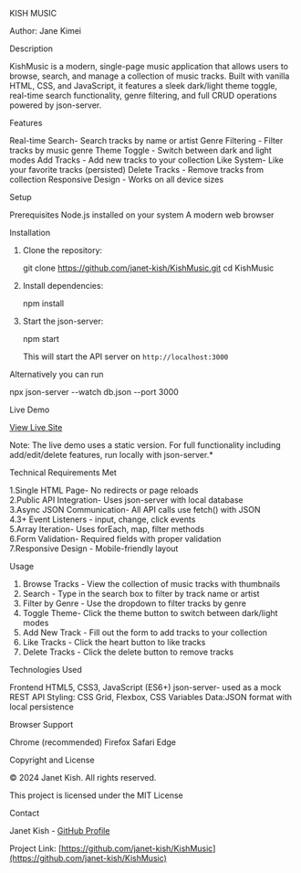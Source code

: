 KISH MUSIC

Author: Jane Kimei

Description

KishMusic is a modern, single-page music application that allows users to browse, search, and manage a collection of music tracks. Built with vanilla HTML, CSS, and JavaScript, it features a sleek dark/light theme toggle, real-time search functionality, genre filtering, and full CRUD operations powered by json-server.

Features

Real-time Search- Search tracks by name or artist
Genre Filtering - Filter tracks by music genre
Theme Toggle - Switch between dark and light modes
Add Tracks - Add new tracks to your collection
Like System- Like your favorite tracks (persisted)
Delete Tracks - Remove tracks from collection
Responsive Design - Works on all device sizes

 Setup

 Prerequisites
Node.js installed on your system
A modern web browser

 Installation 

1. Clone the repository:
   
   git clone https://github.com/janet-kish/KishMusic.git
   cd KishMusic
   

2. Install dependencies:
   
   npm install
   

3. Start the json-server:
   
   npm start
   
   This will start the API server on `http://localhost:3000`



Alternatively you can run

npx json-server --watch db.json --port 3000


Live Demo

[View Live Site](https://janet-kish.github.io/KishMusic/)

Note: The live demo uses a static version. For full functionality including add/edit/delete features, run locally with json-server.*

Technical Requirements Met

1.Single HTML Page- No redirects or page reloads  
2.Public API Integration- Uses json-server with local database  
3.Async JSON Communication- All API calls use fetch() with JSON  
4.3+ Event Listeners - input, change, click events  
5.Array Iteration- Uses forEach, map, filter methods  
6.Form Validation- Required fields with proper validation  
7.Responsive Design - Mobile-friendly layout  



 Usage

1. Browse Tracks - View the collection of music tracks with thumbnails
2. Search - Type in the search box to filter by track name or artist
3. Filter by Genre - Use the dropdown to filter tracks by genre
4. Toggle Theme- Click the theme button to switch between dark/light modes
5. Add New Track - Fill out the form to add tracks to your collection
6. Like Tracks - Click the heart button to like tracks
7. Delete Tracks - Click the delete button to remove tracks

 Technologies Used

Frontend HTML5, CSS3, JavaScript (ES6+)
json-server- used as a mock REST API
Styling: CSS Grid, Flexbox, CSS Variables
Data:JSON format with local persistence

 Browser Support

Chrome (recommended)
Firefox
Safari
Edge

Copyright and License

© 2024 Janet Kish. All rights reserved.

This project is licensed under the MIT License 

 Contact

Janet Kish - [GitHub Profile](https://github.com/janet-kish)

Project Link: [https://github.com/janet-kish/KishMusic](https://github.com/janet-kish/KishMusic)
